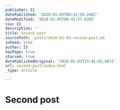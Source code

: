```yaml
---
publisher: {}
datePublished: '2018-01-05T08:41:58.346Z'
dateModified: '2018-01-05T08:41:57.639Z'
via: {}
description: ''
title: Second post
sourcePath: _posts/2018-01-03-second-post.md
inFeed: true
author: []
hasPage: true
starred: true
datePublishedOriginal: '2018-01-03T19:41:42.067Z'
url: second-post/index.html
_type: Article

---
```

# Second post